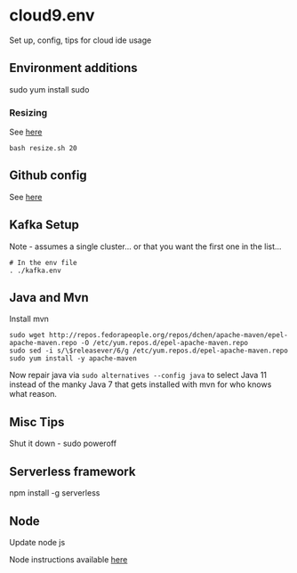 # cloud9.env

Set up, config, tips for cloud ide usage


## Environment additions

sudo yum install sudo

### Resizing

See [here](https://docs.aws.amazon.com/cloud9/latest/user-guide/move-environment.html#move-environment-resize)

```
bash resize.sh 20
```

## Github config 

See [here](https://medium.com/sonabstudios/setting-up-github-on-aws-cloud9-with-ssh-2545c4f989ea)


## Kafka Setup

Note - assumes a single cluster... or that you want the first one in the list...

```
# In the env file
. ./kafka.env
```

## Java and Mvn

Install mvn

```
sudo wget http://repos.fedorapeople.org/repos/dchen/apache-maven/epel-apache-maven.repo -O /etc/yum.repos.d/epel-apache-maven.repo
sudo sed -i s/\$releasever/6/g /etc/yum.repos.d/epel-apache-maven.repo
sudo yum install -y apache-maven
```

Now repair java via `sudo alternatives --config java` to select Java 11 instead of the manky Java 7 that gets installed with mvn for who knows what reason.

## Misc Tips

Shut it down - sudo poweroff

## Serverless framework

npm install -g serverless

## Node

Update node js

Node instructions available [here](https://docs.aws.amazon.com/cloud9/latest/user-guide/sample-nodejs.html)